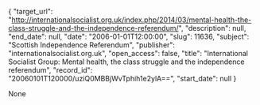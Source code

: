 {
  "target_url": "http://internationalsocialist.org.uk/index.php/2014/03/mental-health-the-class-struggle-and-the-independence-referendum/", 
  "description": null, 
  "end_date": null, 
  "date": "2006-01-01T12:00:00", 
  "slug": 11636, 
  "subject": "Scottish Independence Referendum", 
  "publisher": "internationalsocialist.org.uk", 
  "open_access": false, 
  "title": "International Socialist Group: Mental health, the class struggle and the independence referendum", 
  "record_id": "20060101T120000/uziQ0MBBjWvTphih1e2ylA==", 
  "start_date": null
}

None